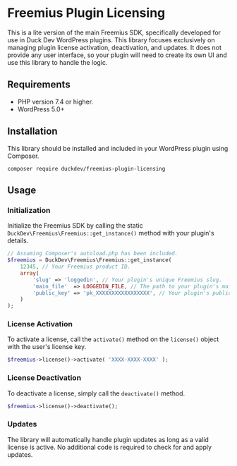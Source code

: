 # Freemius Plugin Licensing

This is a lite version of the main Freemius SDK, specifically developed for use in Duck Dev WordPress plugins. This
library focuses exclusively on managing plugin license activation, deactivation, and updates. It does not provide any
user interface, so your plugin will need to create its own UI and use this library to handle the logic.

## Requirements

* PHP version 7.4 or higher.
* WordPress 5.0+

## Installation

This library should be installed and included in your WordPress plugin using Composer.

```console
composer require duckdev/freemius-plugin-licensing
```

## Usage

### Initialization

Initialize the Freemius SDK by calling the static `DuckDev\Freemius\Freemius::get_instance()` method with your plugin's
details.

```php
// Assuming Composer's autoload.php has been included.
$freemius = DuckDev\Freemius\Freemius::get_instance(
    12345, // Your Freemius product ID.
    array(
        'slug' => 'loggedin', // Your plugin's unique Freemius slug.
        'main_file'  => LOGGEDIN_FILE, // The path to your plugin's main file.
        'public_key' => 'pk_XXXXXXXXXXXXXXXXX', // Your plugin's public key.
    )
);
```

### License Activation

To activate a license, call the `activate()` method on the `license()` object with the user's license key.

```php
$freemius->license()->activate( 'XXXX-XXXX-XXXX' );
```

### License Deactivation

To deactivate a license, simply call the `deactivate()` method.

```php
$freemius->license()->deactivate();
```

### Updates

The library will automatically handle plugin updates as long as a valid license is active. No additional code is
required to check for and apply updates.
